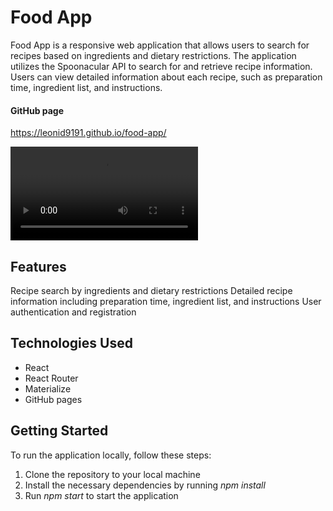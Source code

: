 # Food App
Food App is a responsive web application that allows users to search for recipes based on ingredients and dietary restrictions. The application utilizes the Spoonacular API to search for and retrieve recipe information. Users can view detailed information about each recipe, such as preparation time, ingredient list, and instructions.

#### GitHub page
https://leonid9191.github.io/food-app/

![Alt text](./src/images/promo.mp4)

## Features
Recipe search by ingredients and dietary restrictions
Detailed recipe information including preparation time, ingredient list, and instructions
User authentication and registration
## Technologies Used
* React
* React Router
* Materialize
* GitHub pages
## Getting Started
To run the application locally, follow these steps:

1. Clone the repository to your local machine
2. Install the necessary dependencies by running *npm install*
3. Run *npm start* to start the application